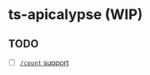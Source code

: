 # ts-apicalypse (WIP)

## TODO
- [ ] [`/count` support](https://api-docs.igdb.com/?shell#multi-query)
